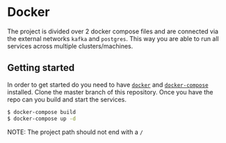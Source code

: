 # Docker

The project is divided over 2 docker compose files and are connected via the external networks `kafka` and `postgres`.
This way you are able to run all services across multiple clusters/machines.

## Getting started

In order to get started do you need to have [`docker`](https://docs.docker.com/install/) and [`docker-compose`](https://docs.docker.com/compose/install/) installed.
Clone the master branch of this repository. Once you have the repo can you build and start the services.

```bash
$ docker-compose build
$ docker-compose up -d
```

NOTE:
The project path should not end with a `/`
